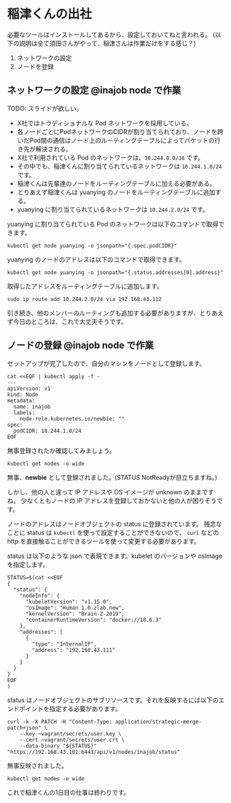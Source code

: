 # 稲津くんの出社

必要なツールはインストールしてあるから、設定しておいてねと言われる。
(以下の説明は全て須田さんがやって、稲津さんは作業だけをする感じ？)

1.  ネットワークの設定
2.  ノードを登録

## ネットワークの設定 @inajob node で作業

TODO: スライドが欲しい。

-   X社ではトラディショナルな Pod ネットワークを採用している。
-   各ノードごとにPodネットワークのCIDRが割り当てられており、ノードを跨いだPod間の通信はノード上のルーティングテーブルによってパケットの行き先が解決される。
-   X社で利用されている Pod のネットワークは、`10.244.0.0/16` です。
-   その中でも、稲津くんに割り当てられているネットワークは `10.244.1.0/24` です。
-   稲津くんは先輩達のノードをルーティングテーブルに加える必要がある。
-   とりあえず稲津くんは yuanying のノードをルーティングテーブルに追加する。
-   yuanying に割り当てられているネットワークは `10.244.2.0/24` です。

yuanying に割り当てられている Pod のネットワークは以下のコマンドで取得できます。

```
kubectl get node yuanying -o jsonpath="{.spec.podCIDR}"
```

yuanying のノードのアドレスは以下のコマンドで取得できます。

```
kubectl get node yuanying -o jsonpath="{.status.addresses[0].address}"
```

取得したアドレスをルーティングテーブルに追加します。
```
sudo ip route add 10.244.2.0/24 via 192.168.43.112
```

引き続き、他のメンバーのルーティングも追加する必要がありますが、とりあえず今日のところは、これで大丈夫そうです。

## ノードの登録 @inajob node で作業

セットアップが完了したので、自分のマシンをノードとして登録します。

```
cat <<EOF | kubectl apply -f -
---
apiVersion: v1
kind: Node
metadata:
  name: inajob
  labels:
    node-role.kubernetes.io/newbie: ""
spec:
  podCIDR: 10.244.1.0/24
EOF
```

無事登録されたか確認してみましょう。

```
kubectl get nodes -o wide
```

無事、**newbie** として登録されました。(STATUS NotReadyが目立ちますね。)

しかし、他の人と違って IP アドレスや OS イメージが unknown のままですね。
少なくともノードの IP アドレスを登録しておかないと他の人が困りそうです。

ノードのアドレスはノードオブジェクトの status に登録されています。
残念なことに status は `kubectl` を使って設定することができないので、
`curl` などの http を直接触ることができるツールを使って変更する必要があります。

status は以下のような json で表現できます。kubelet のバージョンや osImage を指定します。

```
STATUS=$(cat <<EOF
{
  "status": {
    "nodeInfo": {
      "kubeletVersion": "v1.15.0",
      "osImage": "Human 1.0.zlab.new",
      "kernelVersion": "Brain-Z-2019",
      "containerRuntimeVersion": "docker://18.6.3"
    },
    "addresses": [
      {
        "type": "InternalIP",
        "address": "192.168.43.111"
      }
    ]
  }
}
EOF
)
```

status はノードオブジェクトのサブリソースです。それを反映するには以下のエンドポイントを指定する必要があります。

```
curl -k -X PATCH -H "Content-Type: application/strategic-merge-patch+json" \
    --key ~vagrant/secrets/user.key \
    --cert ~vagrant/secrets/user.crt \
    --data-binary "${STATUS}" "https://192.168.43.101:6443/api/v1/nodes/inajob/status"
```

無事反映されました。

```
kubectl get nodes -o wide
```

これで稲津くんの1日目の仕事は終わりです。
